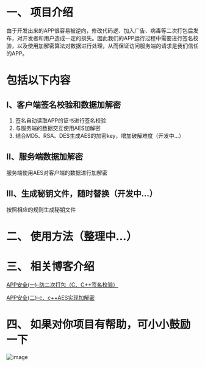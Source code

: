 # 一、 项目介绍
由于开发出来的APP很容易被逆向，修改代码逻、加入广告、病毒等二次打包后发布，对开发者和用户造成一定的损失。因此我们的APP运行过程中需要进行签名校验，以及使用加解密算法对数据进行处理，从而保证访问服务端的请求是我们信任的APP。
# 包括以下内容
## I、客户端签名校验和数据加解密
1. 签名自动读取APP的证书进行签名校验
2. 与服务端的数据交互使用AES加解密
3. 结合MD5、RSA、DES生成AES的加密key，增加破解难度（开发中...）

## II、服务端数据加解密
服务端使用AES对客户端的数据进行加解密

## III、生成秘钥文件，随时替换（开发中...）
按照相应的规则生成秘钥文件

# 二、 使用方法（整理中...）


# 三、 相关博客介绍
[APP安全(一)-防二次打包（C、C++签名校验）](https://blog.csdn.net/mrRuby/article/details/104046640)

[APP安全(二)-c、c++AES实现加解密](https://blog.csdn.net/mrRuby/article/details/104064606)


# 四、 如果对你项目有帮助，可小小鼓励一下

![image](https://github.com/qiusanguo/HappyThreeSmiles/blob/master/img/alpay.png)



